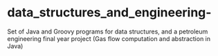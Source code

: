# data_structures_and_engineering-
Set of Java and Groovy programs for data structures, and a petroleum engineering final year project (Gas flow computation and abstraction in Java)
